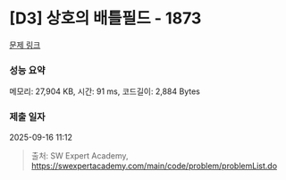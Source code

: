 # [D3] 상호의 배틀필드 - 1873 

[문제 링크](https://swexpertacademy.com/main/code/problem/problemDetail.do?contestProbId=AV5LyE7KD2ADFAXc) 

### 성능 요약

메모리: 27,904 KB, 시간: 91 ms, 코드길이: 2,884 Bytes

### 제출 일자

2025-09-16 11:12



> 출처: SW Expert Academy, https://swexpertacademy.com/main/code/problem/problemList.do